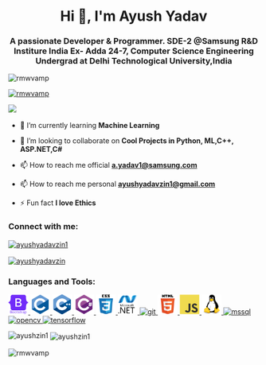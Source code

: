 
<h1 align="center">Hi 👋, I'm Ayush Yadav</h1>
<h3 align="center">A passionate Developer & Programmer. SDE-2 @Samsung R&D Institure India Ex- Adda 24-7, Computer Science Engineering Undergrad at Delhi Technological  University,India</h3>
<p align="left"> <img src="https://komarev.com/ghpvc/?username=rmwvamp&label=Profile%20views&color=0e75b6&style=flat" alt="rmwvamp" /> </p>

<p align="left"> <a href="https://github.com/ryo-ma/github-profile-trophy"><img src="https://github-profile-trophy.vercel.app/?username=rmwvamp" alt="rmwvamp" /></a> </p>

<p align="left"> <a href="https://linktr.ee/ayushyadavzin" target="blank"><img src="https://img.shields.io/twitter/follow/ayushyadav?logo=linkedin&style=for-the-badge%22%20alt=%22Ayush%20Yadav" /></a> </p>

- 🌱 I’m currently learning **Machine Learning**

- 👯 I’m looking to collaborate on **Cool Projects in Python, ML,C++, ASP.NET,C#**

- 📫 How to reach me official **a.yadav1@samsung.com**
- 📫 How to reach me personal **ayushyadavzin1@gmail.com**

- ⚡ Fun fact **I love Ethics**

<h3 align="left">Connect with me:</h3>
<p align="left">
<a href="https://linktr.ee/ayushyadavzin" target="blank"><img align="center" src="file:///C:/Users/ayush/Downloads/linktree-logo-icon.svg" alt="ayushyadavzin1" height="30" width="40" /></a>

<a href="https://www.linkedin.com/in/ayushyadavzin/" target="blank"><img align="center" src="https://raw.githubusercontent.com/rahuldkjain/github-profile-readme-generator/master/src/images/icons/Social/linked-in-alt.svg" alt="ayushyadavzin" height="30" width="40" /></a>
</p>

<h3 align="left">Languages and Tools:</h3>
<p align="left"> <a href="https://getbootstrap.com" target="_blank" rel="noreferrer"> <img src="https://raw.githubusercontent.com/devicons/devicon/master/icons/bootstrap/bootstrap-plain-wordmark.svg" alt="bootstrap" width="40" height="40"/> </a> <a href="https://www.cprogramming.com/" target="_blank" rel="noreferrer"> <img src="https://raw.githubusercontent.com/devicons/devicon/master/icons/c/c-original.svg" alt="c" width="40" height="40"/> </a> <a href="https://www.w3schools.com/cpp/" target="_blank" rel="noreferrer"> <img src="https://raw.githubusercontent.com/devicons/devicon/master/icons/cplusplus/cplusplus-original.svg" alt="cplusplus" width="40" height="40"/> </a> <a href="https://www.w3schools.com/cs/" target="_blank" rel="noreferrer"> <img src="https://raw.githubusercontent.com/devicons/devicon/master/icons/csharp/csharp-original.svg" alt="csharp" width="40" height="40"/> </a> <a href="https://www.w3schools.com/css/" target="_blank" rel="noreferrer"> <img src="https://raw.githubusercontent.com/devicons/devicon/master/icons/css3/css3-original-wordmark.svg" alt="css3" width="40" height="40"/> </a> <a href="https://dotnet.microsoft.com/" target="_blank" rel="noreferrer"> <img src="https://raw.githubusercontent.com/devicons/devicon/master/icons/dot-net/dot-net-original-wordmark.svg" alt="dotnet" width="40" height="40"/> </a> <a href="https://git-scm.com/" target="_blank" rel="noreferrer"> <img src="https://www.vectorlogo.zone/logos/git-scm/git-scm-icon.svg" alt="git" width="40" height="40"/> </a> <a href="https://www.w3.org/html/" target="_blank" rel="noreferrer"> <img src="https://raw.githubusercontent.com/devicons/devicon/master/icons/html5/html5-original-wordmark.svg" alt="html5" width="40" height="40"/> </a> <a href="https://developer.mozilla.org/en-US/docs/Web/JavaScript" target="_blank" rel="noreferrer"> <img src="https://raw.githubusercontent.com/devicons/devicon/master/icons/javascript/javascript-original.svg" alt="javascript" width="40" height="40"/> </a> <a href="https://www.linux.org/" target="_blank" rel="noreferrer"> <img src="https://raw.githubusercontent.com/devicons/devicon/master/icons/linux/linux-original.svg" alt="linux" width="40" height="40"/> </a> <a href="https://www.microsoft.com/en-us/sql-server" target="_blank" rel="noreferrer"> <img src="https://www.svgrepo.com/show/303229/microsoft-sql-server-logo.svg" alt="mssql" width="40" height="40"/> </a> <a href="https://opencv.org/" target="_blank" rel="noreferrer"> <img src="https://www.vectorlogo.zone/logos/opencv/opencv-icon.svg" alt="opencv" width="40" height="40"/> </a> <a href="https://www.tensorflow.org" target="_blank" rel="noreferrer"> <img src="https://www.vectorlogo.zone/logos/tensorflow/tensorflow-icon.svg" alt="tensorflow" width="40" height="40"/> </a> </p>

<p><img align="left" src="https://github-readme-stats.vercel.app/api/top-langs?username=rmwvamp&show_icons=true&locale=en&layout=compact" alt="ayushzin1" /></p>

<p>&nbsp;<img align="center" src="https://github-readme-stats.vercel.app/api?username=ayushyadav&show_icons=true&locale=en" alt="ayushzin1" /></p>

<p><img align="center" src="https://github-readme-streak-stats.herokuapp.com/?user=rmwvamp&" alt="rmwvamp" /></p>
